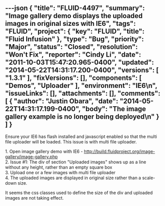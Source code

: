 ---json
{
  "title": "FLUID-4497",
  "summary": "Image gallery demo displays the uploaded images in original sizes with IE6",
  "tags": "FLUID",
  "project": {
    "key": "FLUID",
    "title": "Fluid Infusion"
  },
  "type": "Bug",
  "priority": "Major",
  "status": "Closed",
  "resolution": "Won't Fix",
  "reporter": "Cindy Li",
  "date": "2011-10-03T15:47:20.965-0400",
  "updated": "2014-05-22T14:31:17.200-0400",
  "versions": [
    "1.3.1"
  ],
  "fixVersions": [],
  "components": [
    "Demos",
    "Uploader"
  ],
  "environment": "IE6\n",
  "issueLinks": [],
  "attachments": [],
  "comments": [
    {
      "author": "Justin Obara",
      "date": "2014-05-22T14:31:17.199-0400",
      "body": "The image gallery example is no longer being deployed\n"
    }
  ]
}
---
Ensure your IE6 has flash installed and javascript enabled so that the multi file uploader will be loaded. This issue is with multi file uploader.&#x20;

1\. Open image gallery demo with IE6 - <http://build.fluidproject.org/image-gallery/image-gallery.php>\
2\. Issue #1: The div of section "Uploaded images" shows up as a line without any height, rather than an empty square box\
3\. Upload one or a few images with multi file uploader\
4\. The uploaded images are displayed in original size rather than a scale-down size.

It seems the css classes used to define the size of the div and uploaded images are not taking effect.

        